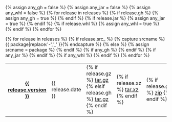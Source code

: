 {% assign any_gh = false %}
{% assign any_jar = false %}
{% assign any_whl = false %}
{% for release in releases %}
  {% if release.gh %}
    {% assign any_gh = true %}
  {% endif %}
  {% if release.jar %}
    {% assign any_jar = true %}
  {% endif %}
  {% if release.whl %}
    {% assign any_whl = true %}
  {% endif %}
{% endfor %}

<div class="releases indent">
  <table>
    {% for release in releases %}
      {% if release.src_ %}
        {% capture srcname %}{{ package|replace:'-','_' }}{% endcapture %}
      {% else %}
        {% assign srcname = package %}
      {% endif %}
      <tr class="{% cycle package: 'odd', 'even' %}">
        <th>
          <a href="https://github.com/openslide/{{ package }}/releases/tag/v{{ release.version }}">
            {{ release.version }}
          </a>
        </th>
        <td>{{ release.date }}</td>
        <td>
          {% if release.gz %}
            <a href="https://github.com/openslide/{{ package }}/releases/download/v{{ release.version }}/{{ srcname }}-{{ release.version }}.tar.gz">tar.gz</a>
          {% elsif release.gh %}
            <a href="https://github.com/openslide/{{ package }}/archive/refs/tags/v{{ release.version }}.tar.gz">tar.gz</a>
          {% endif %}
        </td>
        <td>
          {% if release.xz %}
            <a href="https://github.com/openslide/{{ package }}/releases/download/v{{ release.version }}/{{ srcname }}-{{ release.version }}.tar.xz">tar.xz</a>
          {% endif %}
        </td>
        {% if any_gh %}
          <td>
            {% if release.gh %}
              <a href="https://github.com/openslide/{{ package }}/archive/refs/tags/v{{ release.version }}.zip">zip</a>
            {% endif %}
          </td>
        {% endif %}
        {% if any_jar %}
          <td>
            {% if release.jar %}
              <a href="https://github.com/openslide/{{ package }}/releases/download/v{{ release.version }}/{{ package }}-{{ release.version }}.jar">jar</a>
            {% endif %}
          </td>
        {% endif %}
        {% if any_whl %}
          <td>
            {% if release.whl %}
              <a href="https://pypi.org/project/{{ package }}/{{ release.version }}/#files">Wheels (PyPI)</a>
            {% endif %}
          </td>
        {% endif %}
      </tr>
    {% endfor %}
  </table>
</div>

